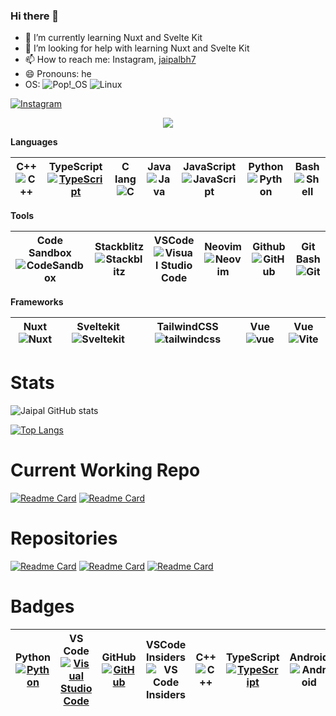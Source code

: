 ### Hi there 👋

- 🌱 I’m currently learning Nuxt and Svelte Kit 
- 🤔 I’m looking for help with learning Nuxt and Svelte Kit
- 📫 How to reach me: Instagram, [jaipalbh7](https://www.instagram.com/jaipalbh7/)
- 😄 Pronouns: he
- OS: ![Pop!\_OS](https://img.shields.io/badge/Pop!_OS-48B9C7?style=for-the-badge&logo=Pop!_OS&logoColor=white) ![Linux](https://img.shields.io/badge/Linux-FCC624?style=for-the-badge&logo=linux&logoColor=black)

[![Instagram](https://img.shields.io/badge/Instagram-E4405F?style=for-the-badge&logo=instagram&logoColor=white)](https://www.instagram.com/jaipalbh7/)

<p align="center">
    <img src="https://github-profile-trophy.vercel.app/?username=BhJaipal&theme=discord&no-bg=true"/>
</p>

**Languages**

| C++ ![C++](https://img.shields.io/badge/-%2300599C.svg?style=for-the-badge&logo=c%2B%2B&logoColor=white&style=plastic) | TypeScript [![TypeScript](https://shields.io/badge/-3178C6?logo=TypeScript&logoColor=FFF&style=flat-square)](https://www.typescriptlang.org/) | C lang ![C](https://img.shields.io/badge/-%2300599C.svg?style=for-the-badge&logo=c&logoColor=white) | Java ![Java](https://img.shields.io/badge/--%23ED8B00.svg?style=for-the-badge&logo=openjdk&logoColor=white) | JavaScript ![JavaScript](https://img.shields.io/badge/--%23323330.svg?style=for-the-badge&logo=javascript&logoColor=%23F7DF1E) | Python ![Python](https://img.shields.io/badge/--3670A0?style=for-the-badge&logo=python&logoColor=ffdd54) | Bash ![Shell](https://img.shields.io/badge/--%23121011.svg?style=for-the-badge&logo=gnu-bash&logoColor=white) |
| -- | -- | -- | -- | -- | -- | -- |

**Tools**

| Code Sandbox ![CodeSandbox](https://img.shields.io/badge/--040404?style=for-the-badge&logo=codesandbox&logoColor=DBDBDB) |	Stackblitz ![Stackblitz](https://img.shields.io/badge/--fff?style=for-the-badge&logo=Stackblitz&logoColor=1389FD) | VSCode ![Visual Studio Code](https://img.shields.io/badge/--0078d7.svg?style=for-the-badge&logo=visual-studio-code&logoColor=white) | Neovim ![Neovim](https://img.shields.io/badge/--%2357A143.svg?&style=for-the-badge&logo=neovim&logoColor=white) | Github ![GitHub](https://img.shields.io/badge/--%23121011.svg?style=for-the-badge&logo=github&logoColor=white) | Git Bash ![Git](https://img.shields.io/badge/--%23F05033.svg?style=for-the-badge&logo=git&logoColor=white) |
| -- | -- | -- | -- | -- | -- |

**Frameworks**

| Nuxt ![Nuxt](https://img.shields.io/badge/--002E3B?style=for-the-badge&logo=nuxtdotjs&logoColor=#00DC82) | Sveltekit ![Sveltekit](https://img.shields.io/badge/--%23f1413d.svg?style=for-the-badge&logo=svelte&logoColor=white) | TailwindCSS ![tailwindcss](https://img.shields.io/badge/--%2338B2AC.svg?style=for-the-badge&logo=tailwind-css&logoColor=white) | Vue ![vue](https://img.shields.io/badge/--%2335495e.svg?style=for-the-badge&logo=vuedotjs&logoColor=%234FC08D) | Vue ![Vite](https://img.shields.io/badge/--%23646CFF.svg?style=for-the-badge&logo=vite&logoColor=white) |
| -- | -- | -- | -- | -- |

# Stats

![Jaipal GitHub stats](https://github-readme-stats.vercel.app/api?username=BhJaipal&PAT_1=true&show_icons=true&theme=algolia)

[![Top Langs](https://github-readme-stats.vercel.app/api/top-langs/?username=BhJaipal&PAT_1=true&theme=transparent)](https://github-readme-stats.vercel.app/api/top-langs/?username=BhJaipal&PAT_1=true&theme=transparent)

# Current Working Repo

[![Readme Card](https://github-readme-stats.vercel.app/api/pin/?username=BhJaipal&repo=snip-hub&theme=algolia&PAT_1=true&show_owner=true)](https://github.com/BhJaipal/snip-hub)
[![Readme Card](https://github-readme-stats.vercel.app/api/pin/?username=BhJaipal&repo=Programming&theme=algolia&PAT_1=true&show_owner=true)](https://github.com/BhJaipal/Programming)

# Repositories 

[![Readme Card](https://github-readme-stats.vercel.app/api/pin/?username=BhJaipal&repo=Python-Module&theme=algolia&PAT_1=true&show_owner=true)](https://github.com/BhJaipal/Python-Module)
[![Readme Card](https://github-readme-stats.vercel.app/api/pin/?username=BhJaipal&repo=Simple-programs&theme=algolia&PAT_1=true&show_owner=true)](https://github.com/BhJaipal/Simple-programs)
[![Readme Card](https://github-readme-stats.vercel.app/api/pin/?username=BhJaipal&repo=Express-and-CodingHub&theme=algolia&PAT_1=true&show_owner=true)](https://github.com/BhJaipal/Express-and-CodingHub)

# Badges

| Python [![Python](https://img.shields.io/badge/--06a?logo=python&logoColor=F7DF1E)](https://www.python.org/) | VS Code [![Visual Studio Code](https://img.shields.io/badge/--fff?logo=visual%20studio%20code&logoColor=007ACC)](https://code.visualstudio.com/) | GitHub [![GitHub](https://badgen.net/badge/icon/github?icon=github&label&color=black)](https://github.com) | VSCode Insiders ![VS Code Insiders](https://img.shields.io/badge/--3F3F8F?style=for-the-badge&logo=visual%20studio&logoColor=12b889&style=plastic) | C++ ![C++](https://img.shields.io/badge/-%2300599C.svg?style=for-the-badge&logo=c%2B%2B&logoColor=white&style=plastic) | TypeScript [![TypeScript](https://shields.io/badge/--3178C6?logo=TypeScript&logoColor=FFF&style=flat-square)](https://www.typescriptlang.org/) | Android ![Android](https://img.shields.io/badge/--007ACC?logo=android&logoColor=12b889) |
| -- | -- | -- | -- | -- | -- | -- |
